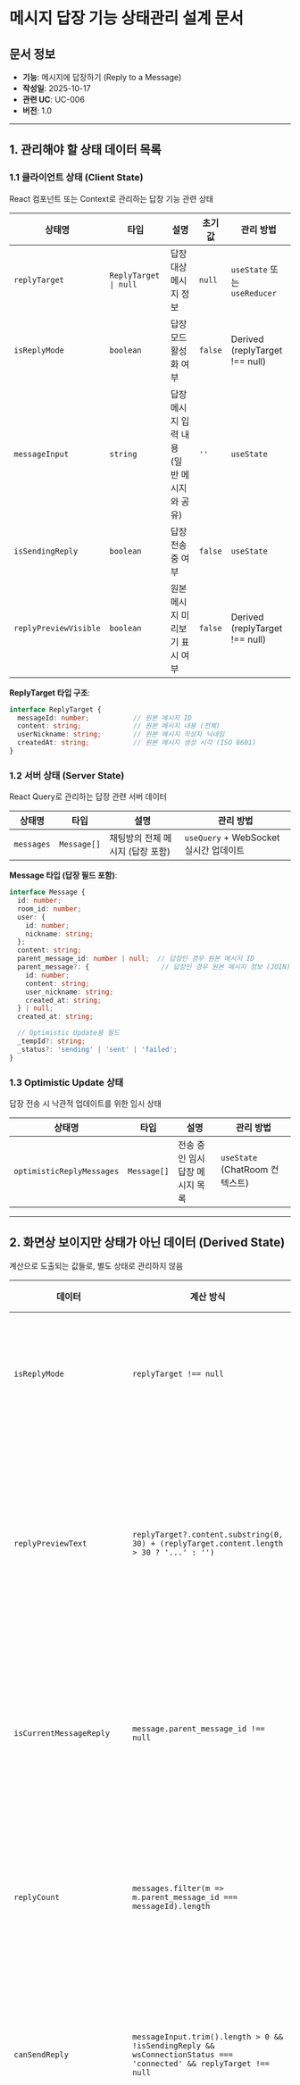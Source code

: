 # 메시지 답장 기능 상태관리 설계 문서

## 문서 정보
- **기능**: 메시지에 답장하기 (Reply to a Message)
- **작성일**: 2025-10-17
- **관련 UC**: UC-006
- **버전**: 1.0

---

## 1. 관리해야 할 상태 데이터 목록

### 1.1 클라이언트 상태 (Client State)

React 컴포넌트 또는 Context로 관리하는 답장 기능 관련 상태

| 상태명 | 타입 | 설명 | 초기값 | 관리 방법 |
|--------|------|------|--------|-----------|
| `replyTarget` | `ReplyTarget \| null` | 답장 대상 메시지 정보 | `null` | `useState` 또는 `useReducer` |
| `isReplyMode` | `boolean` | 답장 모드 활성화 여부 | `false` | Derived (replyTarget !== null) |
| `messageInput` | `string` | 답장 메시지 입력 내용 (일반 메시지와 공유) | `''` | `useState` |
| `isSendingReply` | `boolean` | 답장 전송 중 여부 | `false` | `useState` |
| `replyPreviewVisible` | `boolean` | 원본 메시지 미리보기 표시 여부 | `false` | Derived (replyTarget !== null) |

**ReplyTarget 타입 구조**:
```typescript
interface ReplyTarget {
  messageId: number;           // 원본 메시지 ID
  content: string;             // 원본 메시지 내용 (전체)
  userNickname: string;        // 원본 메시지 작성자 닉네임
  createdAt: string;           // 원본 메시지 생성 시각 (ISO 8601)
}
```

### 1.2 서버 상태 (Server State)

React Query로 관리하는 답장 관련 서버 데이터

| 상태명 | 타입 | 설명 | 관리 방법 |
|--------|------|------|-----------|
| `messages` | `Message[]` | 채팅방의 전체 메시지 (답장 포함) | `useQuery` + WebSocket 실시간 업데이트 |

**Message 타입 (답장 필드 포함)**:
```typescript
interface Message {
  id: number;
  room_id: number;
  user: {
    id: number;
    nickname: string;
  };
  content: string;
  parent_message_id: number | null;  // 답장인 경우 원본 메시지 ID
  parent_message?: {                  // 답장인 경우 원본 메시지 정보 (JOIN)
    id: number;
    content: string;
    user_nickname: string;
    created_at: string;
  } | null;
  created_at: string;

  // Optimistic Update용 필드
  _tempId?: string;
  _status?: 'sending' | 'sent' | 'failed';
}
```

### 1.3 Optimistic Update 상태

답장 전송 시 낙관적 업데이트를 위한 임시 상태

| 상태명 | 타입 | 설명 | 관리 방법 |
|--------|------|------|-----------|
| `optimisticReplyMessages` | `Message[]` | 전송 중인 임시 답장 메시지 목록 | `useState` (ChatRoom 컨텍스트) |

---

## 2. 화면상 보이지만 상태가 아닌 데이터 (Derived State)

계산으로 도출되는 값들로, 별도 상태로 관리하지 않음

| 데이터 | 계산 방식 | 설명 |
|--------|----------|------|
| `isReplyMode` | `replyTarget !== null` | 답장 모드 활성화 여부 |
| `replyPreviewText` | `replyTarget?.content.substring(0, 30) + (replyTarget.content.length > 30 ? '...' : '')` | 원본 메시지 미리보기 텍스트 (30자 제한) |
| `isCurrentMessageReply` | `message.parent_message_id !== null` | 현재 메시지가 답장인지 여부 |
| `replyCount` | `messages.filter(m => m.parent_message_id === messageId).length` | 특정 메시지에 대한 답장 개수 |
| `canSendReply` | `messageInput.trim().length > 0 && !isSendingReply && wsConnectionStatus === 'connected' && replyTarget !== null` | 답장 전송 버튼 활성화 여부 |
| `replyChain` | `messages.filter(m => m.parent_message_id === parentId)` | 특정 원본 메시지에 대한 모든 답장 목록 |
| `parentMessageDisplayInfo` | 원본 메시지 정보 포맷팅 | 답장 UI에 표시할 원본 메시지 정보 |

---

## 3. 상태 변경 조건 및 화면 변화

### 3.1 답장 대상 선택 관련 상태

| 상태 | 변경 조건 | 변경 전 화면 | 변경 후 화면 |
|------|----------|-------------|-------------|
| `replyTarget` | 특정 메시지의 '답장' 버튼 클릭 | `null`, 일반 메시지 입력 모드 | 원본 메시지 정보 설정, 미리보기 표시 |
| `replyTarget` | 답장 미리보기의 'X' 버튼 클릭 | 원본 메시지 미리보기 표시 중 | `null`, 미리보기 제거, 일반 입력 모드 |
| `replyTarget` | `Esc` 키 입력 | 원본 메시지 미리보기 표시 중 | `null`, 미리보기 제거 |
| `replyTarget` | 답장 메시지 전송 완료 (성공 시) | 원본 메시지 미리보기 표시 중 | `null`, 미리보기 제거 |
| `replyTarget` | 다른 메시지의 '답장' 버튼 클릭 | 기존 원본 메시지 A 미리보기 | 새 원본 메시지 B 미리보기로 교체 |

### 3.2 답장 메시지 입력 관련 상태

| 상태 | 변경 조건 | 변경 전 화면 | 변경 후 화면 |
|------|----------|-------------|-------------|
| `messageInput` | 답장 모드에서 텍스트 입력 | 입력 필드 비어있음, 전송 버튼 비활성화 | 입력한 텍스트 표시, 전송 버튼 활성화 |
| `messageInput` | 답장 전송 완료 (성공 시) | 입력한 답장 텍스트 표시 | 입력 필드 초기화 (빈 문자열) |
| `messageInput` | 답장 모드 취소 (`replyTarget = null`) | 입력 중이던 텍스트 표시 | 입력 필드 유지 (텍스트 보존) |

### 3.3 답장 전송 관련 상태

| 상태 | 변경 조건 | 변경 전 화면 | 변경 후 화면 |
|------|----------|-------------|-------------|
| `isSendingReply` | 답장 전송 버튼 클릭 또는 Enter 키 | `false`, 전송 버튼 활성화 | `true`, 전송 버튼 비활성화, 로딩 스피너 |
| `isSendingReply` | 서버 응답 수신 (성공) | `true`, 스피너 표시 | `false`, 전송 버튼 재활성화 |
| `isSendingReply` | 서버 응답 수신 (실패) | `true`, 스피너 표시 | `false`, 전송 버튼 재활성화, 에러 메시지 |
| `optimisticReplyMessages` | 답장 전송 시작 | 빈 배열 또는 이전 임시 메시지 | 새 임시 답장 메시지 추가 (흐리게 표시) |
| `optimisticReplyMessages` | 서버에서 `NEW_REPLY_MESSAGE` 수신 | 임시 답장 메시지 표시 중 | 임시 메시지 제거, 실제 메시지로 교체 |
| `optimisticReplyMessages` | 전송 실패 (`message_error`) | 임시 메시지 '전송 중' 상태 | 임시 메시지 '실패' 상태, 재전송 버튼 |

### 3.4 답장 메시지 표시 관련 상태

| 상태 | 변경 조건 | 변경 전 화면 | 변경 후 화면 |
|------|----------|-------------|-------------|
| `messages` | WebSocket에서 `NEW_REPLY_MESSAGE` 수신 | 이전 메시지 목록 | 답장 메시지 추가 (원본 메시지 인용 스타일로 표시) |
| `messages` | 답장 메시지의 원본 미리보기 클릭 | 현재 스크롤 위치 | 스크롤이 원본 메시지로 이동, 원본 메시지 하이라이트 |
| `messages` | 원본 메시지 삭제 (DB에서 삭제됨) | 답장 메시지에 원본 인용 표시 | 답장 메시지 유지, 원본 인용은 "삭제된 메시지" 텍스트로 대체 |

### 3.5 UI 상호작용 상태

| 상태 | 변경 조건 | 변경 전 화면 | 변경 후 화면 |
|------|----------|-------------|-------------|
| `replyPreviewVisible` | `replyTarget` 설정됨 | 미리보기 숨김 | 입력 필드 상단에 원본 메시지 미리보기 표시 |
| `replyPreviewVisible` | `replyTarget` 해제됨 | 미리보기 표시 중 | 미리보기 숨김, 애니메이션 효과 |
| `inputFieldFocus` | 답장 버튼 클릭 | 입력 필드 포커스 없음 | 입력 필드 자동 포커스, 키보드 표시 (모바일) |
| `parentMessageHighlight` | 답장 메시지의 원본 미리보기 클릭 | 원본 메시지 일반 표시 | 원본 메시지 하이라이트 (배경색 변경, 2초 후 제거) |

---

## 4. 상태 관리 전략

### 4.1 답장 대상 상태 관리

**useState 기반 (간단한 경우)**:
```typescript
const [replyTarget, setReplyTarget] = useState<ReplyTarget | null>(null);

// 답장 시작
const handleReplyClick = (message: Message) => {
  setReplyTarget({
    messageId: message.id,
    content: message.content,
    userNickname: message.user.nickname,
    createdAt: message.created_at,
  });

  // 입력 필드 포커스
  messageInputRef.current?.focus();
};

// 답장 취소
const handleCancelReply = () => {
  setReplyTarget(null);
};
```

**useReducer 기반 (복잡한 경우)**:
```typescript
type ReplyAction =
  | { type: 'SET_REPLY_TARGET'; payload: ReplyTarget }
  | { type: 'CLEAR_REPLY_TARGET' }
  | { type: 'SEND_REPLY_START' }
  | { type: 'SEND_REPLY_SUCCESS' }
  | { type: 'SEND_REPLY_FAILURE'; payload: { error: string } };

const replyReducer = (state: ReplyState, action: ReplyAction): ReplyState => {
  switch (action.type) {
    case 'SET_REPLY_TARGET':
      return {
        ...state,
        replyTarget: action.payload,
        messageInput: state.messageInput, // 입력 내용 유지
      };

    case 'CLEAR_REPLY_TARGET':
      return {
        ...state,
        replyTarget: null,
      };

    case 'SEND_REPLY_START':
      return {
        ...state,
        isSending: true,
      };

    case 'SEND_REPLY_SUCCESS':
      return {
        ...state,
        isSending: false,
        messageInput: '',
        replyTarget: null,
      };

    case 'SEND_REPLY_FAILURE':
      return {
        ...state,
        isSending: false,
        error: action.payload.error,
      };

    default:
      return state;
  }
};
```

### 4.2 Optimistic Update 전략

**답장 전송 시 낙관적 업데이트**:
```typescript
const sendReply = async (content: string, parentMessageId: number) => {
  if (!replyTarget) return;

  const tempId = `temp-reply-${Date.now()}`;
  const optimisticReplyMessage: Message = {
    _tempId: tempId,
    _status: 'sending',
    id: tempId as any, // 임시 ID
    room_id: Number(roomId),
    user: currentUser,
    content,
    parent_message_id: parentMessageId,
    parent_message: {
      id: replyTarget.messageId,
      content: replyTarget.content,
      user_nickname: replyTarget.userNickname,
      created_at: replyTarget.createdAt,
    },
    created_at: new Date().toISOString(),
  };

  // UI에 즉시 표시 (Optimistic Update)
  setOptimisticMessages(prev => [...prev, optimisticReplyMessage]);
  setIsSending(true);

  try {
    // WebSocket으로 전송
    await ws.emit('REPLY_MESSAGE', {
      roomId,
      content,
      parentMessageId,
    });

    // 성공 처리는 WebSocket 이벤트 리스너에서 수행
  } catch (error) {
    // 실패 시 상태 변경
    setOptimisticMessages(prev =>
      prev.map(msg =>
        msg._tempId === tempId
          ? { ...msg, _status: 'failed' }
          : msg
      )
    );
    setIsSending(false);
  }
};
```

**서버 응답 수신 시 Optimistic 메시지 제거**:
```typescript
ws.on('NEW_REPLY_MESSAGE', (serverReplyMessage) => {
  // Optimistic 메시지 찾기 및 제거
  setOptimisticMessages(prev =>
    prev.filter(msg => {
      // 내용과 부모 메시지 ID로 매칭
      return !(
        msg.content === serverReplyMessage.content &&
        msg.parent_message_id === serverReplyMessage.parent_message_id &&
        Math.abs(
          new Date(msg.created_at).getTime() -
          new Date(serverReplyMessage.created_at).getTime()
        ) < 5000 // 5초 이내
      );
    })
  );

  // 실제 메시지를 React Query 캐시에 추가
  queryClient.setQueryData(['chatRoom', roomId, 'messages'], (old: Message[]) => {
    return [...old, serverReplyMessage];
  });

  // 답장 상태 초기화
  setReplyTarget(null);
  setMessageInput('');
  setIsSending(false);
});
```

### 4.3 원본 메시지로 스크롤 이동

**스크롤 이동 로직**:
```typescript
const scrollToParentMessage = (parentMessageId: number) => {
  // 원본 메시지 DOM 요소 찾기
  const parentMessageElement = document.querySelector(
    `[data-message-id="${parentMessageId}"]`
  );

  if (parentMessageElement) {
    // 스크롤 이동 (부드러운 애니메이션)
    parentMessageElement.scrollIntoView({
      behavior: 'smooth',
      block: 'center',
    });

    // 하이라이트 효과 추가
    parentMessageElement.classList.add('message-highlight');

    // 2초 후 하이라이트 제거
    setTimeout(() => {
      parentMessageElement.classList.remove('message-highlight');
    }, 2000);
  } else {
    // 원본 메시지가 화면에 없는 경우 (스크롤 영역 밖)
    // 메시지 목록을 다시 로드하거나 페이지네이션 처리
    console.warn('Parent message not found in current view');
  }
};
```

**하이라이트 CSS**:
```css
.message-highlight {
  background-color: rgba(139, 92, 246, 0.1); /* 연한 보라색 배경 */
  transition: background-color 0.3s ease-in-out;
}

.message-highlight.remove {
  background-color: transparent;
}
```

---

## 5. 컴포넌트 구조 및 상태 배치

### 5.1 컴포넌트 계층 구조 (답장 기능 중심)

```
ChatRoomPage
├─ MessageList (메시지 목록 영역)
│  └─ MessageItem (개별 메시지)
│     ├─ MessageBubble (메시지 내용)
│     ├─ ReplyIndicator (답장인 경우 원본 메시지 인용 표시) ← 새로 추가
│     │  └─ ParentMessagePreview (원본 메시지 미리보기, 클릭 가능)
│     ├─ ReactionButton (좋아요 버튼)
│     └─ MessageActions (답장 버튼 등)
│        └─ ReplyButton ← 새로 추가
│
└─ MessageInputArea (메시지 입력 영역)
   ├─ ReplyTargetPreview (답장 대상 원본 메시지 미리보기) ← 새로 추가
   │  ├─ OriginalMessageInfo (원본 메시지 정보 표시)
   │  └─ CancelReplyButton (X 버튼)
   ├─ MessageTextarea (messageInput)
   └─ SendButton (isSendingReply)
```

### 5.2 상태 소유권

| 컴포넌트 | 소유한 상태 | 전달받는 Props |
|---------|------------|---------------|
| `ChatRoomPage` | `replyTarget`, `optimisticMessages` | `roomId` (라우터) |
| `MessageInputArea` | `messageInput`, `isSending` | `replyTarget`, `onSendReply`, `onCancelReply` |
| `MessageList` | (없음 - stateless) | `messages`, `currentUser`, `onReplyClick` |
| `MessageItem` | (없음 - stateless) | `message`, `isOwnMessage`, `onReplyClick` |
| `ReplyIndicator` | (없음 - stateless) | `parentMessage`, `onParentClick` |
| `ReplyTargetPreview` | (없음 - stateless) | `replyTarget`, `onCancel` |

---

## 6. 답장 플로우 시각화

### 6.1 답장 시작 플로우

```mermaid
sequenceDiagram
    participant User as 사용자
    participant UI as 메시지 UI
    participant State as State Manager
    participant Input as 입력 영역

    User->>UI: 원본 메시지 '답장' 버튼 클릭
    UI->>State: setReplyTarget(원본 메시지 정보)
    State->>State: replyTarget 업데이트
    State->>Input: replyTarget 전달
    Input->>Input: 원본 메시지 미리보기 표시
    Input->>Input: 입력 필드 포커스
    Input-->>User: 답장 모드 UI 표시
```

### 6.2 답장 전송 플로우 (Optimistic Update)

```mermaid
sequenceDiagram
    participant User as 사용자
    participant Input as 입력 영역
    participant State as State Manager
    participant WS as WebSocket 클라이언트
    participant Server as WebSocket 서버
    participant DB as 데이터베이스
    participant UI as 메시지 목록 UI

    User->>Input: 답장 내용 입력 & 전송 버튼 클릭
    Input->>State: sendReply(content, parentMessageId)
    State->>State: Optimistic 메시지 생성
    State->>UI: Optimistic 메시지 표시 (흐림)
    State->>WS: REPLY_MESSAGE 이벤트 전송

    WS->>Server: 답장 메시지 전송
    Server->>Server: 유효성 검증 (parentMessageId 확인)
    Server->>DB: INSERT INTO messages (parent_message_id 포함)
    DB-->>Server: 저장된 메시지 반환
    Server->>Server: 원본 메시지 정보 JOIN
    Server->>WS: NEW_REPLY_MESSAGE 브로드캐스트
    WS->>State: 서버 메시지 수신
    State->>State: Optimistic 메시지 제거
    State->>UI: 실제 메시지로 교체
    State->>Input: replyTarget 초기화
    Input-->>User: 답장 완료, 미리보기 제거
```

### 6.3 답장 취소 플로우

```mermaid
sequenceDiagram
    participant User as 사용자
    participant Preview as 답장 미리보기
    participant State as State Manager
    participant Input as 입력 영역

    alt X 버튼 클릭
        User->>Preview: X 버튼 클릭
        Preview->>State: clearReplyTarget()
    else Esc 키 입력
        User->>Input: Esc 키 입력
        Input->>State: clearReplyTarget()
    end

    State->>State: replyTarget = null
    State->>Preview: replyTarget 전달 (null)
    Preview->>Preview: 미리보기 제거 (애니메이션)
    State->>Input: 입력 필드 유지 (텍스트 보존)
    Input-->>User: 일반 입력 모드로 전환
```

---

## 7. 에러 처리

### 7.1 에러 타입 정의

```typescript
type ReplyError =
  | { type: 'PARENT_MESSAGE_NOT_FOUND'; message: string }
  | { type: 'REPLY_SEND_FAILED'; message: string; retryable: boolean }
  | { type: 'INVALID_PARENT_MESSAGE'; message: string }
  | { type: 'CONNECTION_LOST'; message: string };
```

### 7.2 에러 처리 전략

| 에러 타입 | 발생 조건 | 화면 표시 | 사용자 액션 |
|----------|----------|----------|------------|
| `PARENT_MESSAGE_NOT_FOUND` | 원본 메시지가 DB에서 삭제됨 | 답장 미리보기에 "원본 메시지를 찾을 수 없습니다" | 답장 취소, 페이지 새로고침 |
| `REPLY_SEND_FAILED` | 서버 저장 실패 | 메시지 옆에 빨간 경고 아이콘 | "재전송" 버튼 제공 |
| `INVALID_PARENT_MESSAGE` | 다른 채팅방의 메시지에 답장 시도 | Toast 에러 메시지 | 답장 취소 |
| `CONNECTION_LOST` | WebSocket 연결 끊김 | 상단 배너: "연결이 끊어졌습니다" | 자동 재연결, 메시지 큐잉 |

---

## 8. UI/UX 요구사항

### 8.1 답장 대상 미리보기 (ReplyTargetPreview)

**위치**: 메시지 입력 필드 상단

**구성 요소**:
```
┌─────────────────────────────────────────────────┐
│ 답장 대상: @홍길동                                │
│ "안녕하세요. 오늘 회의 시간이..."               │  [X]
└─────────────────────────────────────────────────┘
```

**스타일**:
- 배경색: 연한 회색 (`bg-gray-100`) 또는 연한 보라색 (`bg-primary/5`)
- 좌측 보더: 2px 보라색 라인 (`border-l-2 border-primary`)
- 패딩: `p-3`
- 둥근 모서리: `rounded-lg`

**애니메이션**:
- 나타날 때: Slide down + Fade in (200ms)
- 사라질 때: Slide up + Fade out (150ms)

### 8.2 답장 메시지 표시 (ReplyIndicator)

**방법 1: 인용 스타일 (권장)**

```
┌─────────────────────────────────────────────────┐
│ 홍길동                                           │
│ ┌─────────────────────────────────────────────┐ │
│ │ @김철수: "회의 시간이..."                    │ │  ← 원본 메시지 인용
│ └─────────────────────────────────────────────┘ │
│ 오후 3시로 변경되었습니다.                      │  ← 답장 내용
│                                      14:32      │
└─────────────────────────────────────────────────┘
```

**스타일 (인용 블록)**:
- 배경색: 본인 메시지 - `bg-white/10`, 타인 메시지 - `bg-gray-50`
- 좌측 보더: `border-l-2 border-primary/30`
- 패딩: `pl-2 py-1`
- 텍스트 크기: `text-xs`
- 텍스트 색상: 본인 - `text-white/70`, 타인 - `text-gray-500`

**방법 2: 연결선 스타일 (선택사항)**

```
┌─────────────────────────────────────────────────┐
│ 김철수                                           │
│ 회의 시간이 언제인가요?                         │
│                                      14:30      │
└─────────────────────────────────────────────────┘
     │ (연결선)
     ↓
┌─────────────────────────────────────────────────┐
│ 홍길동                                           │
│ 오후 3시로 변경되었습니다.                      │
│                                      14:32      │
└─────────────────────────────────────────────────┘
```

### 8.3 원본 메시지 인용 클릭 동작

**기능**: 답장 메시지의 원본 인용 부분을 클릭하면 원본 메시지로 스크롤 이동

**UI 피드백**:
1. 스크롤 이동 (smooth scroll)
2. 원본 메시지 하이라이트 (배경색 변경)
3. 2초 후 하이라이트 자동 제거

**접근성**:
- 클릭 가능한 영역임을 나타내는 hover 효과
- 커서: `cursor-pointer`
- Hover 시 배경색 변화: `hover:bg-primary/10`

### 8.4 키보드 단축키

| 키 | 동작 | 조건 |
|---|------|------|
| `Enter` (Shift 없이) | 답장 메시지 전송 | `replyTarget !== null && messageInput.trim() !== ''` |
| `Shift + Enter` | 줄바꿈 | 답장 모드 포함 모든 경우 |
| `Esc` | 답장 취소 | `replyTarget !== null` |

---

## 9. 테스트 시나리오

### 9.1 성공 케이스

| 테스트 케이스 ID | 입력값 | 기대 결과 |
|-----------------|--------|----------|
| TC-REPLY-01 | 메시지 A의 '답장' 버튼 클릭 | 미리보기 표시, 입력 필드 포커스 |
| TC-REPLY-02 | 답장 내용 "동의합니다" 입력 후 전송 | 답장 메시지 표시 (원본 인용 포함), 미리보기 제거 |
| TC-REPLY-03 | 답장 미리보기 'X' 버튼 클릭 | 미리보기 제거, 입력 내용 유지 |
| TC-REPLY-04 | Esc 키 입력 | 미리보기 제거 |
| TC-REPLY-05 | 답장 메시지의 원본 인용 클릭 | 원본 메시지로 스크롤, 하이라이트 |
| TC-REPLY-06 | 여러 사용자가 동일 메시지에 답장 | 모든 답장이 원본 인용과 함께 표시 |

### 9.2 실패 케이스

| 테스트 케이스 ID | 입력값 | 기대 결과 |
|-----------------|--------|----------|
| TC-REPLY-07 | 빈 내용으로 답장 전송 시도 | 전송 버튼 비활성화 상태 유지 |
| TC-REPLY-08 | 삭제된 메시지에 답장 시도 | "원본 메시지를 찾을 수 없습니다" 에러 |
| TC-REPLY-09 | WebSocket 연결 끊긴 상태에서 답장 전송 | "연결이 끊어졌습니다" 배너, 재연결 시 자동 전송 |
| TC-REPLY-10 | 다른 채팅방의 메시지 ID로 답장 시도 | "잘못된 요청입니다" 에러 |

---

## 10. 성능 최적화

### 10.1 메모이제이션

```typescript
// 답장 여부 확인 (메모이제이션)
const isReplyMessage = useMemo(
  () => (messageId: number) => {
    return messages.some(m => m.parent_message_id === messageId);
  },
  [messages]
);

// 특정 메시지의 답장 개수 계산
const getReplyCount = useMemo(
  () => (messageId: number) => {
    return messages.filter(m => m.parent_message_id === messageId).length;
  },
  [messages]
);

// 답장 메시지 필터링
const replyMessages = useMemo(
  () => messages.filter(m => m.parent_message_id !== null),
  [messages]
);
```

### 10.2 컴포넌트 메모이제이션

```typescript
// 답장 인용 컴포넌트 메모이제이션
const ReplyIndicator = React.memo(({ parentMessage, onParentClick }) => {
  // ...
}, (prevProps, nextProps) => {
  return prevProps.parentMessage.id === nextProps.parentMessage.id &&
         prevProps.parentMessage.content === nextProps.parentMessage.content;
});

// 답장 미리보기 컴포넌트 메모이제이션
const ReplyTargetPreview = React.memo(({ replyTarget, onCancel }) => {
  // ...
}, (prevProps, nextProps) => {
  return prevProps.replyTarget?.messageId === nextProps.replyTarget?.messageId;
});
```

---

## 11. Flux 패턴 시각화 (Action → Store → View)

### 11.1 답장 대상 선택 플로우

```mermaid
graph TD
    A[User: 답장 버튼 클릭] -->|Action: SET_REPLY_TARGET| B[Reducer]
    B --> C[Store State Update]
    C --> D[replyTarget: 원본 메시지 정보]
    D --> E[View: 답장 미리보기 표시<br/>입력 필드 포커스]

    E --> F[Side Effect: 입력 필드 포커스]
    F --> G[View: 커서 깜빡임<br/>키보드 표시 모바일]

    style A fill:#e1f5ff
    style E fill:#fff4e6
    style G fill:#e7f5e7
```

### 11.2 답장 전송 플로우 (Optimistic Update)

```mermaid
graph TD
    A[User: 전송 버튼 클릭] -->|Action: SEND_REPLY_START| B[Reducer]
    B --> C[Store State Update]
    C --> D[isSendingReply: true<br/>optimisticMessages: 임시 답장 추가]
    D --> E[View: 임시 답장 표시 흐림<br/>전송 버튼 비활성화]

    E --> F[Side Effect: WebSocket emit<br/>REPLY_MESSAGE]
    F -->|성공| G[WS Event: NEW_REPLY_MESSAGE]
    F -->|실패| H[WS Event: message_error]

    G -->|Action: SEND_REPLY_SUCCESS| I[Reducer]
    I --> J[Store State Update]
    J --> K[isSendingReply: false<br/>messageInput: ''<br/>replyTarget: null<br/>optimisticMessages: 제거]
    K --> L[View: 실제 답장으로 교체<br/>미리보기 제거<br/>입력 초기화]

    H -->|Action: SEND_REPLY_FAILURE| M[Reducer]
    M --> N[Store State Update]
    N --> O[isSendingReply: false<br/>optimisticMessages: status=failed<br/>error: 에러 정보]
    O --> P[View: 실패 상태 표시<br/>재전송 버튼]

    style A fill:#e1f5ff
    style E fill:#fff4e6
    style L fill:#e7f5e7
    style P fill:#ffe6e6
```

### 11.3 답장 취소 플로우

```mermaid
graph TD
    A1[User: X 버튼 클릭] -->|Action: CLEAR_REPLY_TARGET| B
    A2[User: Esc 키 입력] -->|Action: CLEAR_REPLY_TARGET| B

    B[Reducer]
    B --> C[Store State Update]
    C --> D[replyTarget: null]
    D --> E[View: 미리보기 제거 애니메이션<br/>입력 내용 유지]

    E --> F[Side Effect: 애니메이션 완료]
    F --> G[View: 일반 입력 모드]

    style A1 fill:#e1f5ff
    style A2 fill:#e1f5ff
    style E fill:#fff4e6
    style G fill:#e7f5e7
```

### 11.4 원본 메시지로 스크롤 플로우

```mermaid
graph TD
    A[User: 답장 인용 클릭] -->|Action: SCROLL_TO_PARENT| B[Reducer]
    B --> C[Store State Update]
    C --> D[scrollTarget: parentMessageId<br/>highlightMessage: parentMessageId]
    D --> E[View: 스크롤 시작 애니메이션]

    E --> F[Side Effect: scrollIntoView]
    F --> G[View: 원본 메시지로 이동<br/>하이라이트 효과]

    G --> H[Side Effect: setTimeout 2초]
    H -->|Action: CLEAR_HIGHLIGHT| I[Reducer]
    I --> J[Store State Update]
    J --> K[highlightMessage: null]
    K --> L[View: 하이라이트 제거<br/>페이드아웃 애니메이션]

    style A fill:#e1f5ff
    style E fill:#fff4e6
    style G fill:#e7f5e7
    style L fill:#f0f0f0
```

### 11.5 WebSocket 이벤트 처리 플로우

```mermaid
graph TD
    A[WS Event: NEW_REPLY_MESSAGE] -->|Action: RECEIVE_REPLY_MESSAGE| B[Reducer]
    B --> C[Store State Update]
    C --> D[optimisticMessages: 매칭 메시지 제거]
    D --> E[Side Effect: React Query Cache Update]
    E --> F[messages: 실제 답장 추가]
    F --> G[View: 답장 메시지 렌더링<br/>원본 인용 포함]

    G --> H{isAtBottom?}
    H -->|Yes| I[Side Effect: Auto Scroll]
    H -->|No| J[View: 새 메시지 버튼 표시]

    I --> K[View: 최하단으로 스크롤]
    J --> L[User: 버튼 클릭]
    L --> I

    style A fill:#e1f5ff
    style G fill:#e7f5e7
    style K fill:#fff4e6
```

### 11.6 답장 메시지 표시 플로우 (Derived State)

```mermaid
graph TD
    A[messages State 변경] --> B[useMemo: displayMessages]
    B --> C{message.parent_message_id?}

    C -->|null| D[일반 메시지]
    C -->|number| E[답장 메시지]

    E --> F[parent_message 조회]
    F -->|존재| G[View: 원본 인용 블록 표시<br/>답장 내용 표시]
    F -->|null| H[View: 삭제된 메시지 텍스트<br/>답장 내용 표시]

    D --> I[View: 일반 메시지 UI]
    G --> J[View: MessageItem 렌더링]
    H --> J
    I --> J

    style A fill:#e1f5ff
    style B fill:#fff4e6
    style G fill:#e7f5e7
    style H fill:#ffe6e6
```

---

## 12. useReducer 기반 상태 관리 구현

### 12.1 상태 타입 정의

```typescript
// src/features/messages/types/reply-state.ts

import type { Message } from './message';

export interface ReplyTarget {
  messageId: number;
  content: string;
  userNickname: string;
  createdAt: string;
}

export interface ReplyError {
  type: 'PARENT_MESSAGE_NOT_FOUND' | 'REPLY_SEND_FAILED' | 'INVALID_PARENT_MESSAGE' | 'CONNECTION_LOST';
  message: string;
  retryable?: boolean;
}

export interface ReplyState {
  // 답장 대상
  replyTarget: ReplyTarget | null;

  // 전송 상태
  isSendingReply: boolean;

  // Optimistic Update
  optimisticReplyMessages: Message[];

  // 스크롤 및 하이라이트
  scrollTarget: number | null;
  highlightMessage: number | null;

  // 에러
  error: ReplyError | null;
}

export const initialReplyState: ReplyState = {
  replyTarget: null,
  isSendingReply: false,
  optimisticReplyMessages: [],
  scrollTarget: null,
  highlightMessage: null,
  error: null,
};
```

### 12.2 액션 타입 정의

```typescript
// src/features/messages/types/reply-actions.ts

import type { Message, ReplyTarget, ReplyError } from './reply-state';

export type ReplyAction =
  // 답장 대상 설정
  | { type: 'SET_REPLY_TARGET'; payload: ReplyTarget }
  | { type: 'CLEAR_REPLY_TARGET' }

  // 답장 전송
  | { type: 'SEND_REPLY_START'; payload: { optimisticMessage: Message } }
  | { type: 'SEND_REPLY_SUCCESS'; payload: { tempId: string } }
  | { type: 'SEND_REPLY_FAILURE'; payload: { tempId: string; error: ReplyError } }

  // WebSocket 이벤트
  | { type: 'RECEIVE_REPLY_MESSAGE'; payload: { serverMessage: Message } }

  // 스크롤 및 하이라이트
  | { type: 'SCROLL_TO_PARENT'; payload: { messageId: number } }
  | { type: 'CLEAR_HIGHLIGHT' }

  // 에러
  | { type: 'SET_ERROR'; payload: ReplyError }
  | { type: 'CLEAR_ERROR' };
```

### 12.3 Reducer 함수

```typescript
// src/features/messages/reducers/replyReducer.ts

import type { ReplyState, ReplyAction } from '../types';

export const replyReducer = (
  state: ReplyState,
  action: ReplyAction
): ReplyState => {
  switch (action.type) {
    // 답장 대상 설정
    case 'SET_REPLY_TARGET':
      return {
        ...state,
        replyTarget: action.payload,
        error: null,
      };

    case 'CLEAR_REPLY_TARGET':
      return {
        ...state,
        replyTarget: null,
      };

    // 답장 전송 시작 (Optimistic Update)
    case 'SEND_REPLY_START':
      return {
        ...state,
        isSendingReply: true,
        optimisticReplyMessages: [
          ...state.optimisticReplyMessages,
          action.payload.optimisticMessage,
        ],
        error: null,
      };

    // 답장 전송 성공
    case 'SEND_REPLY_SUCCESS':
      return {
        ...state,
        isSendingReply: false,
        replyTarget: null, // 답장 모드 종료
        optimisticReplyMessages: state.optimisticReplyMessages.filter(
          (msg) => msg._tempId !== action.payload.tempId
        ),
      };

    // 답장 전송 실패
    case 'SEND_REPLY_FAILURE':
      return {
        ...state,
        isSendingReply: false,
        optimisticReplyMessages: state.optimisticReplyMessages.map((msg) =>
          msg._tempId === action.payload.tempId
            ? { ...msg, _status: 'failed' as const }
            : msg
        ),
        error: action.payload.error,
      };

    // WebSocket에서 답장 메시지 수신
    case 'RECEIVE_REPLY_MESSAGE':
      // Optimistic 메시지 찾기 및 제거
      const matchingOptimistic = state.optimisticReplyMessages.find(
        (msg) =>
          msg.content === action.payload.serverMessage.content &&
          msg.parent_message_id === action.payload.serverMessage.parent_message_id &&
          Math.abs(
            new Date(msg.created_at).getTime() -
            new Date(action.payload.serverMessage.created_at).getTime()
          ) < 5000 // 5초 이내
      );

      return {
        ...state,
        optimisticReplyMessages: matchingOptimistic
          ? state.optimisticReplyMessages.filter(
              (msg) => msg._tempId !== matchingOptimistic._tempId
            )
          : state.optimisticReplyMessages,
      };

    // 원본 메시지로 스크롤
    case 'SCROLL_TO_PARENT':
      return {
        ...state,
        scrollTarget: action.payload.messageId,
        highlightMessage: action.payload.messageId,
      };

    // 하이라이트 제거
    case 'CLEAR_HIGHLIGHT':
      return {
        ...state,
        scrollTarget: null,
        highlightMessage: null,
      };

    // 에러 처리
    case 'SET_ERROR':
      return {
        ...state,
        error: action.payload,
      };

    case 'CLEAR_ERROR':
      return {
        ...state,
        error: null,
      };

    default:
      return state;
  }
};
```

### 12.4 커스텀 Hook 구현

```typescript
// src/features/messages/hooks/useReplyState.ts

import { useReducer, useCallback, useEffect, useRef } from 'react';
import { useQueryClient } from '@tanstack/react-query';
import { replyReducer, initialReplyState } from '../reducers/replyReducer';
import { useWebSocket } from './useWebSocket';
import { useCurrentUser } from '@/features/auth/hooks/useCurrentUser';
import type { Message, ReplyTarget } from '../types';

export const useReplyState = (roomId: string) => {
  const [state, dispatch] = useReducer(replyReducer, initialReplyState);
  const queryClient = useQueryClient();
  const ws = useWebSocket(roomId);
  const { user: currentUser } = useCurrentUser();
  const messageInputRef = useRef<HTMLTextAreaElement>(null);

  // 답장 대상 설정
  const setReplyTarget = useCallback((target: ReplyTarget) => {
    dispatch({ type: 'SET_REPLY_TARGET', payload: target });

    // 입력 필드 포커스 (Side Effect)
    setTimeout(() => {
      messageInputRef.current?.focus();
    }, 100);
  }, []);

  // 답장 취소
  const clearReplyTarget = useCallback(() => {
    dispatch({ type: 'CLEAR_REPLY_TARGET' });
  }, []);

  // 답장 전송 (Optimistic Update)
  const sendReply = useCallback(
    async (content: string) => {
      if (!state.replyTarget || !currentUser || !ws) {
        return;
      }

      const tempId = `temp-reply-${Date.now()}-${Math.random().toString(36).substr(2, 9)}`;

      const optimisticMessage: Message = {
        _tempId: tempId,
        _status: 'sending',
        id: tempId as any, // 임시 ID
        room_id: Number(roomId),
        user: {
          id: currentUser.id as any,
          nickname: currentUser.nickname,
        },
        content,
        parent_message_id: state.replyTarget.messageId,
        parent_message: {
          id: state.replyTarget.messageId,
          content: state.replyTarget.content,
          user_nickname: state.replyTarget.userNickname,
          created_at: state.replyTarget.createdAt,
        },
        created_at: new Date().toISOString(),
      } as Message;

      // Optimistic Update
      dispatch({
        type: 'SEND_REPLY_START',
        payload: { optimisticMessage },
      });

      try {
        // WebSocket으로 전송
        await ws.emit('REPLY_MESSAGE', {
          roomId: Number(roomId),
          content,
          parentMessageId: state.replyTarget.messageId,
        });

        // 성공 처리는 WebSocket 이벤트 리스너에서 수행
      } catch (error) {
        dispatch({
          type: 'SEND_REPLY_FAILURE',
          payload: {
            tempId,
            error: {
              type: 'REPLY_SEND_FAILED',
              message: '답장 전송에 실패했습니다.',
              retryable: true,
            },
          },
        });
      }
    },
    [state.replyTarget, currentUser, ws, roomId]
  );

  // 답장 재전송
  const retryReply = useCallback(
    async (failedMessage: Message) => {
      if (!failedMessage._tempId) return;

      // 실패한 메시지 제거
      dispatch({
        type: 'SEND_REPLY_SUCCESS',
        payload: { tempId: failedMessage._tempId },
      });

      // 다시 전송
      if (failedMessage.parent_message_id) {
        // replyTarget 복원
        const parentMessage = queryClient
          .getQueryData<Message[]>(['chatRoom', roomId, 'messages'])
          ?.find((m) => m.id === failedMessage.parent_message_id);

        if (parentMessage) {
          dispatch({
            type: 'SET_REPLY_TARGET',
            payload: {
              messageId: parentMessage.id,
              content: parentMessage.content,
              userNickname: parentMessage.user.nickname,
              createdAt: parentMessage.created_at,
            },
          });
        }

        await sendReply(failedMessage.content);
      }
    },
    [sendReply, queryClient, roomId]
  );

  // 원본 메시지로 스크롤
  const scrollToParentMessage = useCallback((messageId: number) => {
    dispatch({ type: 'SCROLL_TO_PARENT', payload: { messageId } });

    // Side Effect: 실제 스크롤 이동
    setTimeout(() => {
      const element = document.querySelector(`[data-message-id="${messageId}"]`);
      if (element) {
        element.scrollIntoView({ behavior: 'smooth', block: 'center' });
      }
    }, 100);

    // 2초 후 하이라이트 제거
    setTimeout(() => {
      dispatch({ type: 'CLEAR_HIGHLIGHT' });
    }, 2000);
  }, []);

  // WebSocket 이벤트 리스너: 답장 메시지 수신
  useEffect(() => {
    if (!ws) return;

    const handleNewReplyMessage = (serverMessage: Message) => {
      // Optimistic 메시지 제거
      dispatch({
        type: 'RECEIVE_REPLY_MESSAGE',
        payload: { serverMessage },
      });

      // React Query 캐시에 추가
      queryClient.setQueryData<Message[]>(
        ['chatRoom', roomId, 'messages'],
        (old = []) => [...old, serverMessage]
      );
    };

    const handleMessageError = (error: { code: string; message: string }) => {
      // 가장 최근 optimistic 메시지를 실패 처리
      const lastOptimistic =
        state.optimisticReplyMessages[state.optimisticReplyMessages.length - 1];

      if (lastOptimistic?._tempId) {
        dispatch({
          type: 'SEND_REPLY_FAILURE',
          payload: {
            tempId: lastOptimistic._tempId,
            error: {
              type: 'REPLY_SEND_FAILED',
              message: error.message,
              retryable: true,
            },
          },
        });
      }
    };

    ws.on('NEW_REPLY_MESSAGE', handleNewReplyMessage);
    ws.on('message_error', handleMessageError);

    return () => {
      ws.off('NEW_REPLY_MESSAGE', handleNewReplyMessage);
      ws.off('message_error', handleMessageError);
    };
  }, [ws, roomId, queryClient, state.optimisticReplyMessages]);

  // Esc 키 이벤트 리스너
  useEffect(() => {
    const handleKeyDown = (e: KeyboardEvent) => {
      if (e.key === 'Escape' && state.replyTarget) {
        clearReplyTarget();
      }
    };

    window.addEventListener('keydown', handleKeyDown);
    return () => window.removeEventListener('keydown', handleKeyDown);
  }, [state.replyTarget, clearReplyTarget]);

  return {
    state,
    actions: {
      setReplyTarget,
      clearReplyTarget,
      sendReply,
      retryReply,
      scrollToParentMessage,
    },
    refs: {
      messageInputRef,
    },
  };
};
```

### 12.5 컴포넌트에서 사용 예시

```typescript
// src/app/rooms/[roomId]/page.tsx (답장 기능 부분)

'use client';

import { use } from 'react';
import { useReplyState } from '@/features/messages/hooks/useReplyState';
import { useQuery } from '@tanstack/react-query';
import { MessageList } from '@/features/messages/components/MessageList';
import { MessageInputArea } from '@/features/messages/components/MessageInputArea';
import { ReplyTargetPreview } from '@/features/messages/components/ReplyTargetPreview';

export default function ChatRoomPage({ params }: { params: Promise<{ roomId: string }> }) {
  const resolvedParams = use(params);
  const { roomId } = resolvedParams;

  // 서버 상태 (React Query)
  const { data: messages = [] } = useQuery({
    queryKey: ['chatRoom', roomId, 'messages'],
    queryFn: () => fetchMessages(roomId),
  });

  const { data: currentUser } = useQuery({
    queryKey: ['currentUser'],
    queryFn: fetchCurrentUser,
  });

  // 답장 상태 (useReducer)
  const {
    state: replyState,
    actions: replyActions,
    refs: { messageInputRef },
  } = useReplyState(roomId);

  // 메시지 입력 상태 (로컬)
  const [messageInput, setMessageInput] = useState('');

  // Derived State: 실제 메시지 + Optimistic 답장 메시지 통합
  const displayMessages = useMemo(() => {
    return [...messages, ...replyState.optimisticReplyMessages].sort(
      (a, b) => new Date(a.created_at).getTime() - new Date(b.created_at).getTime()
    );
  }, [messages, replyState.optimisticReplyMessages]);

  // 답장 전송 핸들러
  const handleSendReply = useCallback(() => {
    if (!messageInput.trim() || replyState.isSendingReply) return;

    replyActions.sendReply(messageInput);
    setMessageInput(''); // 입력 필드 초기화
  }, [messageInput, replyState.isSendingReply, replyActions]);

  // Enter 키 핸들러
  const handleKeyDown = useCallback(
    (e: React.KeyboardEvent) => {
      if (e.key === 'Enter' && !e.shiftKey) {
        e.preventDefault();
        handleSendReply();
      }
    },
    [handleSendReply]
  );

  return (
    <div className="flex h-screen flex-col">
      {/* 메시지 목록 */}
      <MessageList
        messages={displayMessages}
        currentUser={currentUser}
        highlightMessageId={replyState.highlightMessage}
        onReplyClick={(message) => {
          replyActions.setReplyTarget({
            messageId: message.id,
            content: message.content,
            userNickname: message.user.nickname,
            createdAt: message.created_at,
          });
        }}
        onParentMessageClick={replyActions.scrollToParentMessage}
      />

      {/* 메시지 입력 영역 */}
      <div className="border-t bg-white p-4">
        {/* 답장 대상 미리보기 */}
        {replyState.replyTarget && (
          <ReplyTargetPreview
            replyTarget={replyState.replyTarget}
            onCancel={replyActions.clearReplyTarget}
          />
        )}

        {/* 입력 필드 */}
        <MessageInputArea
          ref={messageInputRef}
          value={messageInput}
          onChange={(e) => setMessageInput(e.target.value)}
          onKeyDown={handleKeyDown}
          onSend={handleSendReply}
          isSending={replyState.isSendingReply}
          placeholder={
            replyState.replyTarget
              ? `${replyState.replyTarget.userNickname}님에게 답장...`
              : '메시지를 입력하세요...'
          }
        />

        {/* 에러 표시 */}
        {replyState.error && (
          <div className="mt-2 text-sm text-red-600">
            {replyState.error.message}
          </div>
        )}
      </div>
    </div>
  );
}
```

### 12.6 ReplyTargetPreview 컴포넌트

```typescript
// src/features/messages/components/ReplyTargetPreview.tsx

'use client';

import { X } from 'lucide-react';
import type { ReplyTarget } from '../types';

interface ReplyTargetPreviewProps {
  replyTarget: ReplyTarget;
  onCancel: () => void;
}

export const ReplyTargetPreview = ({
  replyTarget,
  onCancel,
}: ReplyTargetPreviewProps) => {
  const previewText =
    replyTarget.content.length > 30
      ? `${replyTarget.content.substring(0, 30)}...`
      : replyTarget.content;

  return (
    <div
      className="mb-2 flex items-start justify-between rounded-lg border-l-2 border-primary bg-primary/5 p-3 animate-in slide-in-from-top-2 duration-200"
      role="alert"
      aria-label={`${replyTarget.userNickname}님의 메시지에 답장 중`}
    >
      <div className="flex-1">
        <p className="text-xs font-semibold text-primary">
          답장 대상: @{replyTarget.userNickname}
        </p>
        <p className="mt-1 text-sm text-gray-600">{previewText}</p>
      </div>

      <button
        type="button"
        onClick={onCancel}
        className="ml-2 rounded p-1 text-gray-400 transition-colors hover:bg-gray-200 hover:text-gray-600"
        aria-label="답장 취소"
      >
        <X className="h-4 w-4" />
      </button>
    </div>
  );
};
```

### 12.7 ReplyIndicator 컴포넌트

```typescript
// src/features/messages/components/ReplyIndicator.tsx

'use client';

import type { Message } from '../types';

interface ReplyIndicatorProps {
  parentMessage: NonNullable<Message['parent_message']>;
  isOwnMessage: boolean;
  onParentClick: (messageId: number) => void;
}

export const ReplyIndicator = ({
  parentMessage,
  isOwnMessage,
  onParentClick,
}: ReplyIndicatorProps) => {
  const previewText =
    parentMessage.content.length > 30
      ? `${parentMessage.content.substring(0, 30)}...`
      : parentMessage.content;

  return (
    <button
      type="button"
      onClick={() => onParentClick(parentMessage.id)}
      className={`mb-2 w-full rounded border-l-2 px-2 py-1 text-left text-xs transition-colors ${
        isOwnMessage
          ? 'border-white/30 bg-white/10 hover:bg-white/20'
          : 'border-primary/30 bg-gray-50 hover:bg-gray-100'
      }`}
      aria-label={`${parentMessage.user_nickname}님의 원본 메시지로 이동`}
    >
      <p
        className={`font-medium ${
          isOwnMessage ? 'text-white/90' : 'text-gray-700'
        }`}
      >
        @{parentMessage.user_nickname}:
      </p>
      <p
        className={`truncate ${
          isOwnMessage ? 'text-white/70' : 'text-gray-500'
        }`}
      >
        {previewText}
      </p>
    </button>
  );
};
```

---

## 13. Context + useReducer 아키텍처 설계

### 13.1 Context 아키텍처 개요

**설계 원칙**:
- Context는 답장 기능 관련 상태와 액션만 관리 (Single Responsibility)
- Provider는 ChatRoomPage 레벨에서 제공하여 모든 하위 컴포넌트에서 접근 가능
- useReducer로 복잡한 상태 로직을 중앙 집중화
- WebSocket, React Query와의 통합은 Provider 내부에서 처리
- Context 소비자는 필요한 상태/액션만 선택적으로 구독

**계층 구조**:
```
<ChatRoomPage>
  <ReplyProvider>  ← Context Provider
    <MessageList>
      <MessageItem>
        <ReplyButton />  ← useReplyContext()
        <ReplyIndicator />  ← useReplyContext()
    <MessageInputArea>
      <ReplyTargetPreview />  ← useReplyContext()
      <MessageTextarea />  ← useReplyContext()
      <SendButton />  ← useReplyContext()
```

---

### 13.2 Context Provider 데이터 흐름

#### 13.2.1 초기화 및 생명주기

```mermaid
graph TD
    A[ReplyProvider 마운트] --> B[useReducer 초기화]
    B --> C[initialReplyState 설정]

    C --> D[WebSocket 연결]
    D --> E[이벤트 리스너 등록]
    E --> F{Provider Ready}

    F --> G[하위 컴포넌트 렌더링]
    G --> H[useReplyContext 호출]

    H --> I[Context 값 구독]
    I --> J[상태 변경 감지]
    J --> K[컴포넌트 리렌더링]

    K --> L{Provider 언마운트?}
    L -->|No| I
    L -->|Yes| M[이벤트 리스너 해제]
    M --> N[WebSocket 연결 정리]
    N --> O[Provider 종료]

    style A fill:#e1f5ff
    style F fill:#e7f5e7
    style O fill:#f0f0f0
```

#### 13.2.2 액션 디스패치 및 상태 업데이트 흐름

```mermaid
graph TD
    A[사용자 인터랙션<br/>예: 답장 버튼 클릭] --> B[컴포넌트에서<br/>Context 액션 호출]
    B --> C[setReplyTarget 함수]

    C --> D[dispatch<br/>SET_REPLY_TARGET]
    D --> E[Reducer 실행]
    E --> F[State 업데이트]

    F --> G[Context Value 변경]
    G --> H[구독 중인 컴포넌트<br/>리렌더링 트리거]

    H --> I1[MessageInputArea<br/>미리보기 표시]
    H --> I2[MessageItem<br/>UI 상태 업데이트]
    H --> I3[SendButton<br/>활성화 상태 변경]

    I1 --> J[Side Effect 실행<br/>예: 입력 필드 포커스]

    style A fill:#e1f5ff
    style D fill:#fff4e6
    style F fill:#ffe6b3
    style G fill:#e7f5e7
```

#### 13.2.3 WebSocket 이벤트 처리 흐름

```mermaid
graph TD
    A[WebSocket Event<br/>NEW_REPLY_MESSAGE] --> B[Provider 이벤트 리스너]
    B --> C[이벤트 데이터 검증]

    C --> D{현재 roomId와 일치?}
    D -->|No| E[이벤트 무시]
    D -->|Yes| F[dispatch<br/>RECEIVE_REPLY_MESSAGE]

    F --> G[Reducer 실행]
    G --> H[optimisticMessages에서<br/>매칭 메시지 제거]

    H --> I[React Query Cache 업데이트]
    I --> J[messages 배열에<br/>서버 메시지 추가]

    J --> K[Context Value 변경]
    K --> L[MessageList<br/>리렌더링]

    L --> M[새 답장 메시지 표시<br/>원본 인용 포함]

    style A fill:#e1f5ff
    style F fill:#fff4e6
    style H fill:#ffe6b3
    style I fill:#d4edff
    style M fill:#e7f5e7
```

#### 13.2.4 Optimistic Update 흐름

```mermaid
graph TD
    A[사용자: 답장 전송] --> B[sendReply 호출]
    B --> C[임시 메시지 생성<br/>tempId 부여]

    C --> D[dispatch<br/>SEND_REPLY_START]
    D --> E[optimisticMessages에<br/>임시 메시지 추가]

    E --> F[UI에 즉시 표시<br/>opacity: 0.6]

    F --> G[WebSocket 전송<br/>REPLY_MESSAGE]

    G --> H{서버 응답}
    H -->|성공| I[NEW_REPLY_MESSAGE<br/>이벤트 수신]
    H -->|실패| J[message_error<br/>이벤트 수신]

    I --> K[dispatch<br/>SEND_REPLY_SUCCESS]
    K --> L[임시 메시지 제거]
    L --> M[실제 메시지로 교체<br/>opacity: 1.0]

    J --> N[dispatch<br/>SEND_REPLY_FAILURE]
    N --> O[임시 메시지 status=failed]
    O --> P[재전송 버튼 표시]

    style A fill:#e1f5ff
    style D fill:#fff4e6
    style F fill:#ffe6b3
    style M fill:#e7f5e7
    style P fill:#ffe6e6
```

---

### 13.3 ReplyContext Interface 정의

#### 13.3.1 Context Value 타입

```typescript
// src/features/messages/context/ReplyContext.types.ts

import type { Message, ReplyTarget, ReplyError, ReplyState } from '../types';

/**
 * ReplyContext가 제공하는 전체 값의 타입
 */
export interface ReplyContextValue {
  // ===== 상태 (State) =====
  state: ReplyState;

  // ===== 액션 (Actions) =====
  actions: ReplyActions;

  // ===== Refs =====
  refs: ReplyRefs;

  // ===== 파생 상태 (Derived State) =====
  derived: ReplyDerivedState;
}

/**
 * 액션 인터페이스
 */
export interface ReplyActions {
  // 답장 대상 관리
  setReplyTarget: (target: ReplyTarget) => void;
  clearReplyTarget: () => void;

  // 답장 전송
  sendReply: (content: string) => Promise<void>;
  retryReply: (failedMessage: Message) => Promise<void>;

  // 스크롤 및 하이라이트
  scrollToParentMessage: (messageId: number) => void;
  clearHighlight: () => void;

  // 에러 관리
  clearError: () => void;
}

/**
 * Refs 인터페이스
 */
export interface ReplyRefs {
  messageInputRef: React.RefObject<HTMLTextAreaElement>;
}

/**
 * 파생 상태 인터페이스 (계산된 값)
 */
export interface ReplyDerivedState {
  // 답장 모드 활성화 여부
  isReplyMode: boolean;

  // 답장 전송 가능 여부
  canSendReply: boolean;

  // 미리보기 텍스트 (30자 제한)
  replyPreviewText: string | null;

  // 현재 표시할 메시지 목록 (실제 + Optimistic)
  displayMessages: Message[];
}
```

---

### 13.4 Context Provider 구조 및 책임

#### 13.4.1 Provider의 책임 범위

| 책임 | 설명 | 구현 위치 |
|------|------|-----------|
| **상태 관리** | useReducer로 답장 상태 중앙 집중화 | Provider 내부 |
| **액션 제공** | 하위 컴포넌트가 사용할 액션 함수 생성 및 메모이제이션 | Provider 내부 |
| **WebSocket 통합** | 답장 관련 WebSocket 이벤트 구독 및 처리 | Provider useEffect |
| **React Query 연동** | 서버 메시지 수신 시 캐시 업데이트 | Provider useEffect |
| **Side Effect 관리** | 입력 필드 포커스, 스크롤 이동 등 | Provider useEffect |
| **파생 상태 계산** | useMemo로 최적화된 계산 값 제공 | Provider 내부 |
| **에러 처리** | 답장 관련 에러 상태 관리 및 전파 | Provider + Reducer |

#### 13.4.2 Provider 초기화 프로세스

```typescript
// src/features/messages/context/ReplyProvider.interface.ts

export interface ReplyProviderProps {
  /**
   * 현재 채팅방 ID
   * WebSocket 연결 및 React Query 캐시 키에 사용
   */
  roomId: string;

  /**
   * React Query로 관리되는 전체 메시지 목록
   * Optimistic 메시지와 병합하여 displayMessages 생성
   */
  messages: Message[];

  /**
   * 현재 로그인한 사용자 정보
   * Optimistic 메시지 생성 시 필요
   */
  currentUser: CurrentUser | null;

  /**
   * 하위 컴포넌트
   */
  children: React.ReactNode;
}
```

**초기화 단계**:
1. **Props 검증**: roomId, currentUser 유효성 확인
2. **Reducer 초기화**: useReducer(replyReducer, initialReplyState)
3. **WebSocket 연결**: useWebSocket(roomId) 훅 호출
4. **Refs 생성**: messageInputRef 생성
5. **이벤트 리스너 등록**: WebSocket 이벤트 구독
6. **파생 상태 계산**: useMemo로 displayMessages 등 계산
7. **Context Value 생성**: 모든 값을 하나의 객체로 통합
8. **Provider 렌더링**: Context.Provider에 value 전달

---

### 13.5 하위 컴포넌트에서 Context 소비 패턴

#### 13.5.1 Hook 기반 소비 (권장)

```typescript
// src/features/messages/context/ReplyContext.hooks.ts

/**
 * 답장 Context를 소비하는 커스텀 훅
 * Provider 외부에서 호출 시 명확한 에러 메시지 제공
 */
export const useReplyContext = (): ReplyContextValue => {
  const context = useContext(ReplyContext);

  if (!context) {
    throw new Error(
      'useReplyContext must be used within ReplyProvider. ' +
      'Make sure <ReplyProvider> wraps your component tree.'
    );
  }

  return context;
};

/**
 * 선택적 구독을 위한 Selector Hook (성능 최적화)
 */
export const useReplySelector = <T,>(
  selector: (value: ReplyContextValue) => T
): T => {
  const context = useReplyContext();
  return selector(context);
};
```

#### 13.5.2 컴포넌트별 소비 패턴

**패턴 1: 전체 Context 사용 (작은 컴포넌트)**

```typescript
// MessageInputArea.tsx
const MessageInputArea = () => {
  const { state, actions, refs } = useReplyContext();

  return (
    <>
      {state.replyTarget && (
        <ReplyTargetPreview
          replyTarget={state.replyTarget}
          onCancel={actions.clearReplyTarget}
        />
      )}
      <textarea ref={refs.messageInputRef} />
    </>
  );
};
```

**패턴 2: 선택적 구독 (성능 최적화 필요 시)**

```typescript
// ReplyButton.tsx
const ReplyButton = ({ message }: { message: Message }) => {
  // 필요한 액션만 구독 (state 변경에 영향받지 않음)
  const setReplyTarget = useReplySelector(
    (ctx) => ctx.actions.setReplyTarget
  );

  const handleClick = () => {
    setReplyTarget({
      messageId: message.id,
      content: message.content,
      userNickname: message.user.nickname,
      createdAt: message.created_at,
    });
  };

  return <button onClick={handleClick}>답장</button>;
};
```

**패턴 3: 파생 상태 사용**

```typescript
// MessageList.tsx
const MessageList = () => {
  // Optimistic 메시지가 포함된 전체 메시지 목록
  const displayMessages = useReplySelector(
    (ctx) => ctx.derived.displayMessages
  );

  const highlightMessageId = useReplySelector(
    (ctx) => ctx.state.highlightMessage
  );

  return (
    <div>
      {displayMessages.map((msg) => (
        <MessageItem
          key={msg.id}
          message={msg}
          isHighlighted={msg.id === highlightMessageId}
        />
      ))}
    </div>
  );
};
```

**패턴 4: 에러 표시**

```typescript
// ReplyErrorBanner.tsx
const ReplyErrorBanner = () => {
  const error = useReplySelector((ctx) => ctx.state.error);
  const clearError = useReplySelector((ctx) => ctx.actions.clearError);

  if (!error) return null;

  return (
    <div className="error-banner">
      <p>{error.message}</p>
      {error.retryable && <button>재시도</button>}
      <button onClick={clearError}>닫기</button>
    </div>
  );
};
```

---

### 13.6 Context Value 메모이제이션 전략

#### 13.6.1 메모이제이션 필요성

Context value가 변경될 때마다 모든 소비자 컴포넌트가 리렌더링되므로, 불필요한 재생성을 방지해야 함.

#### 13.6.2 메모이제이션 계층

```typescript
// Provider 내부 메모이제이션 구조

// 1. 액션 함수 메모이제이션 (useCallback)
const setReplyTarget = useCallback((target: ReplyTarget) => {
  dispatch({ type: 'SET_REPLY_TARGET', payload: target });
  // Side effect는 별도 useEffect에서 처리
}, []);

const sendReply = useCallback(async (content: string) => {
  // ...구현
}, [state.replyTarget, currentUser, ws, roomId]);

// 2. Refs (항상 동일한 참조)
const messageInputRef = useRef<HTMLTextAreaElement>(null);

// 3. 파생 상태 메모이제이션 (useMemo)
const displayMessages = useMemo(() => {
  return [...messages, ...state.optimisticReplyMessages].sort(
    (a, b) => new Date(a.created_at).getTime() - new Date(b.created_at).getTime()
  );
}, [messages, state.optimisticReplyMessages]);

const isReplyMode = useMemo(() => state.replyTarget !== null, [state.replyTarget]);

const canSendReply = useMemo(() => {
  return (
    state.replyTarget !== null &&
    !state.isSendingReply &&
    wsConnectionStatus === 'connected'
  );
}, [state.replyTarget, state.isSendingReply, wsConnectionStatus]);

// 4. Context Value 메모이제이션 (useMemo)
const contextValue = useMemo<ReplyContextValue>(
  () => ({
    state,
    actions: {
      setReplyTarget,
      clearReplyTarget,
      sendReply,
      retryReply,
      scrollToParentMessage,
      clearHighlight,
      clearError,
    },
    refs: {
      messageInputRef,
    },
    derived: {
      isReplyMode,
      canSendReply,
      replyPreviewText,
      displayMessages,
    },
  }),
  [
    state, // Reducer state
    // Actions (useCallback으로 안정된 참조)
    setReplyTarget,
    clearReplyTarget,
    sendReply,
    retryReply,
    scrollToParentMessage,
    clearHighlight,
    clearError,
    // Derived (useMemo로 안정된 참조)
    isReplyMode,
    canSendReply,
    replyPreviewText,
    displayMessages,
  ]
);
```

---

### 13.7 Context와 다른 상태 관리의 통합

#### 13.7.1 React Query 통합 흐름

```mermaid
graph TD
    A[React Query<br/>messages 캐시] --> B[ReplyProvider Props]
    B --> C[displayMessages 계산<br/>messages + optimisticMessages]

    D[WebSocket Event<br/>NEW_REPLY_MESSAGE] --> E[Provider 이벤트 리스너]
    E --> F[dispatch<br/>RECEIVE_REPLY_MESSAGE]
    F --> G[Reducer<br/>optimisticMessages 업데이트]

    E --> H[queryClient.setQueryData<br/>messages 캐시 업데이트]

    G --> I[Context Value 변경]
    H --> J[React Query 리렌더링]

    I --> K[하위 컴포넌트 리렌더링]
    J --> K

    K --> L[최신 메시지 목록 표시]

    style A fill:#d4edff
    style D fill:#e1f5ff
    style G fill:#fff4e6
    style H fill:#d4edff
    style L fill:#e7f5e7
```

#### 13.7.2 WebSocket 통합 흐름

```mermaid
graph TD
    A[useWebSocket 훅] --> B[WebSocket 연결 인스턴스]
    B --> C[ReplyProvider에서 사용]

    C --> D[이벤트 리스너 등록<br/>useEffect]
    D --> E1[NEW_REPLY_MESSAGE]
    D --> E2[message_error]
    D --> E3[connection_lost]

    E1 --> F1[dispatch<br/>RECEIVE_REPLY_MESSAGE]
    E2 --> F2[dispatch<br/>SEND_REPLY_FAILURE]
    E3 --> F3[dispatch<br/>SET_ERROR]

    F1 --> G[Reducer 상태 업데이트]
    F2 --> G
    F3 --> G

    G --> H[Context Value 변경]
    H --> I[UI 리렌더링]

    style A fill:#e1f5ff
    style D fill:#fff4e6
    style G fill:#ffe6b3
    style I fill:#e7f5e7
```

---

### 13.8 컴포넌트 계층별 Context 사용

| 컴포넌트 | 사용하는 Context 값 | 사용하는 액션 | 비고 |
|---------|-------------------|-------------|------|
| **ChatRoomPage** | - | - | Provider 제공 위치 |
| **MessageList** | `derived.displayMessages`<br/>`state.highlightMessage` | `actions.scrollToParentMessage` | 메시지 목록 렌더링 |
| **MessageItem** | `state.highlightMessage` | `actions.setReplyTarget`<br/>`actions.scrollToParentMessage` | 개별 메시지 UI |
| **ReplyButton** | - | `actions.setReplyTarget` | 답장 시작 버튼 |
| **ReplyIndicator** | - | `actions.scrollToParentMessage` | 원본 메시지 인용 |
| **MessageInputArea** | `state.replyTarget`<br/>`state.isSendingReply`<br/>`derived.canSendReply` | `actions.sendReply`<br/>`actions.clearReplyTarget` | 메시지 입력 영역 |
| **ReplyTargetPreview** | `state.replyTarget` | `actions.clearReplyTarget` | 답장 대상 미리보기 |
| **SendButton** | `state.isSendingReply`<br/>`derived.canSendReply` | `actions.sendReply` | 전송 버튼 |
| **ReplyErrorBanner** | `state.error` | `actions.clearError`<br/>`actions.retryReply` | 에러 표시 |

---

### 13.9 성능 최적화 체크리스트

#### Context 최적화

- [ ] Context Value를 useMemo로 메모이제이션
- [ ] 액션 함수를 useCallback으로 메모이제이션
- [ ] 파생 상태를 useMemo로 계산
- [ ] 불필요한 리렌더링 방지를 위한 선택적 구독 (useReplySelector)
- [ ] Context를 기능별로 분리 (필요 시 ReplyContext와 MessageContext 분리)

#### 컴포넌트 최적화

- [ ] React.memo로 순수 컴포넌트 최적화
- [ ] useCallback으로 이벤트 핸들러 메모이제이션
- [ ] 불필요한 Context 구독 최소화
- [ ] 큰 리스트는 가상화 (react-window, react-virtualized)

#### Reducer 최적화

- [ ] Reducer 함수는 순수 함수로 유지
- [ ] 불필요한 상태 복사 최소화 (Spread 연산자 최적화)
- [ ] 상태 구조를 flat하게 유지 (nested 최소화)

---

## 14. 구현 우선순위

### Phase 1: 기본 답장 기능 (MVP)
1. ✅ 답장 대상 선택 (`replyTarget` 상태 관리)
2. ✅ 답장 미리보기 UI (ReplyTargetPreview 컴포넌트)
3. ✅ 답장 메시지 전송 (parentMessageId 포함)
4. ✅ 답장 메시지 표시 (인용 스타일)

### Phase 2: UX 개선
5. ✅ 답장 취소 기능 (X 버튼, Esc 키)
6. ✅ Optimistic Update 구현
7. ✅ 원본 메시지로 스크롤 이동 및 하이라이트

### Phase 3: 안정화
8. 에러 처리 강화 (원본 메시지 삭제, 네트워크 오류)
9. 답장 미리보기 애니메이션
10. 접근성 개선 (ARIA 레이블, 키보드 네비게이션)

### Phase 4: 고급 기능 (선택사항)
11. 답장 스레드 그룹화 (같은 원본에 대한 답장들 묶기)
12. 답장 알림 (원본 메시지 작성자에게 푸시 알림)
13. 답장 통계 (가장 많이 답장받은 메시지 표시)

---

## 15. 변경 이력

| 버전 | 날짜 | 작성자 | 변경 내용 |
|------|------|--------|-----------|
| 1.0  | 2025-10-17 | Claude | 초기 작성 - 메시지 답장 기능 상태관리 설계 |
| 1.1  | 2025-10-17 | Claude | Context + useReducer 아키텍처 설계 추가 (섹션 13) |

---

## 참고 문서
- [UC-006: 메시지에 답장하기](../usecases/006-reply-to-message.md)
- [채팅방 페이지 상태관리 설계](./chat-room-state-management.md)
- [UC-005: 메시지 전송하기](../usecases/005-send-message.md)
- [데이터베이스 스키마](../database.md)
